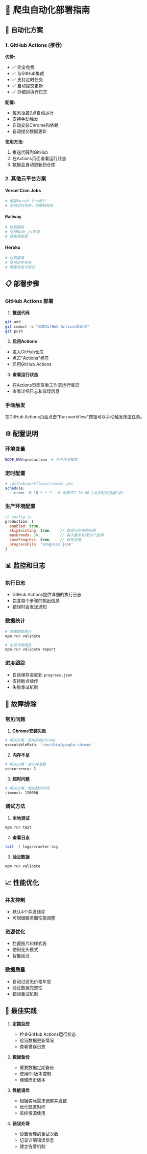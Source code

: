 # 🤖 爬虫自动化部署指南

## 🚀 自动化方案

### 1. GitHub Actions (推荐)

**优势:**
- ✅ 完全免费
- ✅ 与GitHub集成
- ✅ 支持定时任务
- ✅ 自动提交更新
- ✅ 详细的执行日志

**配置:**
- 每天凌晨2点自动运行
- 支持手动触发
- 自动安装Chrome和依赖
- 自动提交数据更新

**使用方法:**
1. 推送代码到GitHub
2. 在Actions页面查看运行状态
3. 数据会自动更新到仓库

### 2. 其他云平台方案

#### Vercel Cron Jobs
```bash
# 需要Vercel Pro账户
# 支持定时任务，但限制较多
```

#### Railway
```bash
# 付费服务
# 支持Node.js环境
# 有免费额度
```

#### Heroku
```bash
# 付费服务
# 支持定时任务
# 需要信用卡验证
```

## 📋 部署步骤

### GitHub Actions 部署

1. **推送代码**
```bash
git add .
git commit -m "添加GitHub Actions自动化"
git push
```

2. **启用Actions**
- 进入GitHub仓库
- 点击"Actions"标签
- 启用GitHub Actions

3. **查看运行状态**
- 在Actions页面查看工作流运行情况
- 查看详细日志和错误信息

### 手动触发

在GitHub Actions页面点击"Run workflow"按钮可以手动触发爬虫任务。

## ⚙️ 配置说明

### 环境变量
```bash
NODE_ENV=production  # 生产环境模式
```

### 定时配置
```yaml
# .github/workflows/crawler.yml
schedule:
  - cron: '0 18 * * *'  # 每天UTC 18:00 (北京时间凌晨2点)
```

### 生产环境配置
```javascript
// config.js
production: {
  enabled: true,
  skipExisting: true,    // 跳过已存在的品牌
  maxBrands: 50,         // 每次最多处理50个品牌
  saveProgress: true,    // 保存进度
  progressFile: 'progress.json'
}
```

## 📊 监控和日志

### 执行日志
- GitHub Actions提供详细的执行日志
- 包含每个步骤的输出信息
- 错误时会发送通知

### 数据统计
```bash
# 查看数据统计
npm run validate

# 生成详细报告
npm run validate report
```

### 进度跟踪
- 自动保存进度到 `progress.json`
- 支持断点续传
- 失败重试机制

## 🔧 故障排除

### 常见问题

1. **Chrome安装失败**
```bash
# 解决方案：使用系统Chrome
executablePath: '/usr/bin/google-chrome'
```

2. **内存不足**
```bash
# 解决方案：减少并发数
concurrency: 2
```

3. **超时问题**
```bash
# 解决方案：增加超时时间
timeout: 120000
```

### 调试方法

1. **本地测试**
```bash
npm run test
```

2. **查看日志**
```bash
tail -f logs/crawler.log
```

3. **验证数据**
```bash
npm run validate
```

## 📈 性能优化

### 并发控制
- 默认4个并发线程
- 可根据服务器性能调整

### 资源优化
- 拦截图片和样式表
- 使用无头模式
- 智能延迟

### 数据质量
- 自动过滤无价格车型
- 验证数据完整性
- 错误重试机制

## 🎯 最佳实践

1. **定期监控**
   - 检查GitHub Actions运行状态
   - 验证数据更新情况
   - 查看错误日志

2. **数据备份**
   - 重要数据定期备份
   - 使用Git版本控制
   - 保留历史版本

3. **性能调优**
   - 根据实际需求调整并发数
   - 优化延迟时间
   - 监控资源使用

4. **错误处理**
   - 设置合理的重试次数
   - 记录详细错误信息
   - 建立告警机制 
